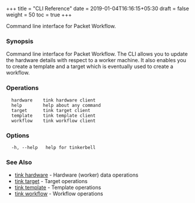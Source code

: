 +++
title = "CLI Reference"
date = 2019-01-04T16:16:15+05:30
draft = false
weight = 50
toc = true
+++

Command line interface for Packet Workflow.

### Synopsis

Command line interface for Packet Workflow.
The CLI allows you to update the hardware details with respect to a worker machine.
It also enables you to create a template and a target which is eventually used to create a workflow.

### Operations

```shell
  hardware    tink hardware client
  help        help about any command
  target      tink target client
  template    tink template client
  workflow    tink workflow client
```

### Options

```
  -h, --help   help for tinkerbell
```

### See Also

 - [tink hardware](/cli-reference/hardware/) - Hardware (worker) data operations
 - [tink target](/cli-reference/target/) - Target operations
 - [tink template](/cli-reference/template/) - Template operations
 - [tink workflow](/cli-reference/workflow/) - Workflow operations
